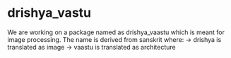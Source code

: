 # drishya_vastu

We are working on a package named as drishya_vaastu which is meant for image processing.
The name is derived from sanskrit where:
-> drishya is translated as image
-> vaastu is translated as architecture
